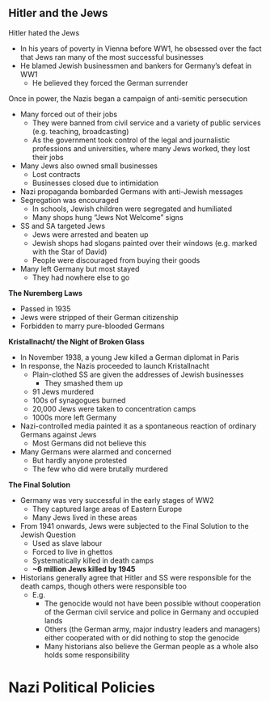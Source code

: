 ## Hitler and the Jews

Hitler hated the Jews

- In his years of poverty in Vienna before WW1, he obsessed over the fact that Jews ran many of the most successful businesses
- He blamed Jewish businessmen and bankers for Germany’s defeat in WW1
    - He believed they forced the German surrender

Once in power, the Nazis began a campaign of anti-semitic persecution

- Many forced out of their jobs
    - They were banned from civil service and a variety of public services (e.g. teaching, broadcasting)
    - As the government took control of the legal and journalistic professions and universities, where many Jews worked, they lost their jobs
- Many Jews also owned small businesses
    - Lost contracts
    - Businesses closed due to intimidation
- Nazi propaganda bombarded Germans with anti-Jewish messages
- Segregation was encouraged
    - In schools, Jewish children were segregated and humiliated
    - Many shops hung “Jews Not Welcome” signs
- SS and SA targeted Jews
    - Jews were arrested and beaten up
    - Jewish shops had slogans painted over their windows (e.g. marked with the Star of David)
    - People were discouraged from buying their goods
- Many left Germany but most stayed
    - They had nowhere else to go

**The Nuremberg Laws**

- Passed in 1935
- Jews were stripped of their German citizenship
- Forbidden to marry pure-blooded Germans

**Kristallnacht/ the Night of Broken Glass**

- In November 1938, a young Jew killed a German diplomat in Paris
- In response, the Nazis proceeded to launch Kristallnacht
    - Plain-clothed SS are given the addresses of Jewish businesses
        - They smashed them up
    - 91 Jews murdered
    - 100s of synagogues burned
    - 20,000 Jews were taken to concentration camps
    - 1000s more left Germany
- Nazi-controlled media painted it as a spontaneous reaction of ordinary Germans against Jews
    - Most Germans did not believe this
- Many Germans were alarmed and concerned
    - But hardly anyone protested
    - The few who did were brutally murdered

**The Final Solution**

- Germany was very successful in the early stages of WW2
    - They captured large areas of Eastern Europe
    - Many Jews lived in these areas
- From 1941 onwards, Jews were subjected to the Final Solution to the Jewish Question
    - Used as slave labour
    - Forced to live in ghettos
    - Systematically killed in death camps
    - **~6 million Jews killed by 1945**
- Historians generally agree that Hitler and SS were responsible for the death camps, though others were responsible too
    - E.g.
        - The genocide would not have been possible without cooperation of the German civil service and police in Germany and occupied lands
        - Others (the German army, major industry leaders and managers) either cooperated with or did nothing to stop the genocide
        - Many historians also believe the German people as a whole also holds some responsibility

# Nazi Political Policies

